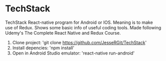 # TechStack
TechStack React-native program for Android or IOS. Meaning is to make use of Redux. Shows some basic info of useful coding tools. Made following Udemy's The Complete React Native and Redux Course.

1. Clone project: 'git clone https://github.com/JesseRGit/TechStack'
2. Install depencies: 'npm install'
3. Open in Android Studio emulator: 'react-native run-android'
